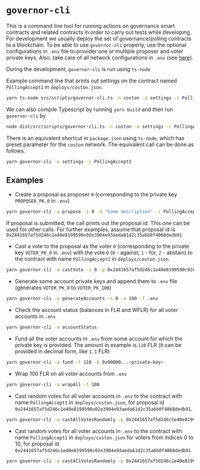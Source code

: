 # `governor-cli`

This is a command line tool for running actions on governance smart contracts and related contracts in order to carry out tests while developing.
For development we usually deploy the set of governance/polling contracts to a blockchain. 
To be able to use `governor-cli` properly, use the optional configurations in `.env` file to provider one or multiple proposer and voter private keys. Also, take care of all network configurations in `.env` (see [here](./configurations.md)).

During the development, `governor-cli` is run using `ts-node`

Example command line that prints out settings on the contract named `PollingAccept1` in `deploys/coston.json`.
```bash
yarn ts-node src/scripts/governor-cli.ts -n coston -a settings -c PollingAccept1
```

We can also compile Typescript by running `yarn build` and then run `governor-cli` by 
```bash
node dist/src/scripts/governor-cli.ts -n coston -a settings -c PollingAccept1
```

There is an equivalent shortcut in `package.json` using `ts-node`, which has preset parameter for the `coston` network. The equivalent call can be done as follows.

```bash
yarn governor-cli -a settings -c PollingAccept1
```

## Examples

- Create a proposal as proposer `0` (corresponding to the private key `PROPOSER_PK_0` in `.env`)
```bash
yarn governor-cli -a propose -i 0 -d "Some description" -c PollingAccept1
````
If proposal is submitted, the call prints out the proposal id. This one can be used for other calls. For further examples, assume that proposal id is `0x2441657af5d246c1e40e8199590c02e3904e93aeda61d2c35a6b0f4068dedb91`

- Cast a vote to the proposal as the voter `0` (corresponding to the private key `VOTER_PK_0` in `.env`) with the vote `0` (`0` - against, `1` - for, `2` - abstain) to the contract with name `PollingAccept1` in `deploys/coston.json`.
```bash
yarn governor-cli -a castVote -i 0 -p 0x2441657af5d246c1e40e8199590c02e3904e93aeda61d2c35a6b0f4068dedb91 -v 0 -c PollingAccept1
```

- Generate some account private keys and append them to `.env` file (generates `VOTER_PK_0` to `VOTER_PK_100`)

```bash
yarn governor-cli -a generateAccounts -s 0 -e 100 -f .env
```

- Check the account status (balances in FLR and WFLR) for all voter accounts in `.env`
```bash
yarn governor-cli -a accountStatus
```

- Fund all the voter accounts in `.env` from some account for which the private key is provided. The amount in example is `110` FLR (it can be provided in decimal form, like `1.1` FLR)
```bash
yarn governor-cli -a fund -t 110 -k 0x00000...<private-key>
````

- Wrap 100 FLR on all voter accounts from `.env`
```bash
yarn governor-cli -a wrapAll -t 100
````

- Cast random votes for all voter accounts in `.env` to the contract with name `PollingAccept1` in `deploys/coston.json`, for proposal id `0x2441657af5d246c1e40e8199590c02e3904e93aeda61d2c35a6b0f4068dedb91`.
```bash
yarn governor-cli -a castAllVotesRandomly -p 0x2441657af5d246c1e40e8199590c02e3904e93aeda61d2c35a6b0f4068dedb91 -c PollingAccept1
```

- Cast random votes for all voter accounts in `.env` to the contract with name `PollingAccept1` in `deploys/coston.json` for voters from indices 0 to 10, for proposal id `0x2441657af5d246c1e40e8199590c02e3904e93aeda61d2c35a6b0f4068dedb91`.
```bash
yarn governor-cli -a castAllVotesRandomly -p 0x2441657af5d246c1e40e8199590c02e3904e93aeda61d2c35a6b0f4068dedb91 -c PollingAccept1 -s 0 -e 10
```
